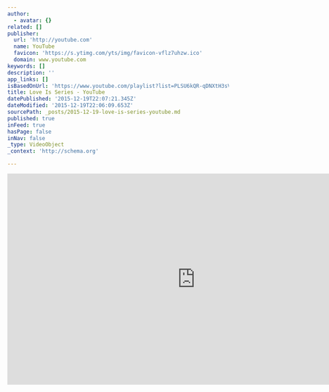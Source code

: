 ```yaml
---
author:
  - avatar: {}
related: []
publisher:
  url: 'http://youtube.com'
  name: YouTube
  favicon: 'https://s.ytimg.com/yts/img/favicon-vflz7uhzw.ico'
  domain: www.youtube.com
keywords: []
description: ''
app_links: []
isBasedOnUrl: 'https://www.youtube.com/playlist?list=PLSU6kQR-qDNXtH3sVXDPk6YrzkHJMyU1R'
title: Love Is Series - YouTube
datePublished: '2015-12-19T22:07:21.345Z'
dateModified: '2015-12-19T22:06:09.653Z'
sourcePath: _posts/2015-12-19-love-is-series-youtube.md
published: true
inFeed: true
hasPage: false
inNav: false
_type: VideoObject
_context: 'http://schema.org'

---
```

<iframe src="https://cdn.embedly.com/widgets/media.html?src=http%3A%2F%2Fwww.youtube.com%2Fembed%2Fvideoseries%3Flist%3DPLSU6kQR-qDNXtH3sVXDPk6YrzkHJMyU1R&amp;url=https%3A%2F%2Fwww.youtube.com%2Fplaylist%3Flist%3DPLSU6kQR-qDNXtH3sVXDPk6YrzkHJMyU1R&amp;image=https%3A%2F%2Fi.ytimg.com%2Fvi%2FcFSH9xmCfx4%2Fmqdefault.jpg&amp;key=b7d04c9b404c499eba89ee7072e1c4f7&amp;type=text%2Fhtml&amp;schema=youtube" width="853" height="480" scrolling="no" frameborder="0" allowfullscreen="allowfullscreen" style=""></iframe>